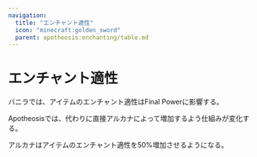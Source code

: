```yaml
---
navigation:
  title: "エンチャント適性"
  icon: "minecraft:golden_sword"
  parent: apotheosis:enchanting/table.md
---
```


# エンチャント適性

バニラでは、アイテムのエンチャント適性は<Color hex="#CC00CC">Final Power</Color>に影響する。

Apotheosisでは、代わりに直接<Color hex="#A800A8">アルカナ</Color>によって増加するよう仕組みが変化する。

<Color hex="#A800A8">アルカナ</Color>はアイテムのエンチャント適性を50%増加させるようになる。

